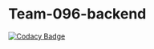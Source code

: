 # Team-096-backend

[![Codacy Badge](https://api.codacy.com/project/badge/Grade/8114e8b10bea40488abf00657a6afd11)](https://app.codacy.com/gh/BuildForSDGCohort2/Team-096-backend?utm_source=github.com&utm_medium=referral&utm_content=BuildForSDGCohort2/Team-096-backend&utm_campaign=Badge_Grade_Dashboard)
